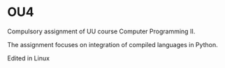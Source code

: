 # OU4
Compulsory assignment of UU course Computer Programming II.

The assignment focuses on integration of compiled languages in Python.

Edited in Linux
